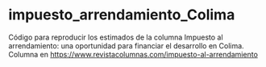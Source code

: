 # impuesto_arrendamiento_Colima
Código para reproducir los estimados de la columna Impuesto al arrendamiento: una oportunidad para financiar el desarrollo en Colima.
Columna en https://www.revistacolumnas.com/impuesto-al-arrendamiento
